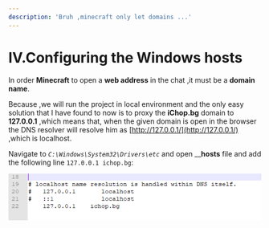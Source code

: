 ```yaml
---
description: 'Bruh ,minecraft only let domains ...'
---
```


# IV.Configuring the Windows hosts

In order **Minecraft** to open a **web address** in the chat ,it must be a **domain name**.

Because ,we will run the project in local environment and the only easy solution that I have found to now is to proxy the **iChop.bg** domain to **127.0.0.1** ,which means that, when the given domain is open in the browser the DNS resolver will resolve him as [http://127.0.0.1/](http://127.0.0.1/) ,which is localhost.

Navigate to  _`C:\Windows\System32\Drivers\etc`_ and open __**hosts** file and add the following line `127.0.0.1 ichop.bg`:

![](../.gitbook/assets/pic_2.png)

